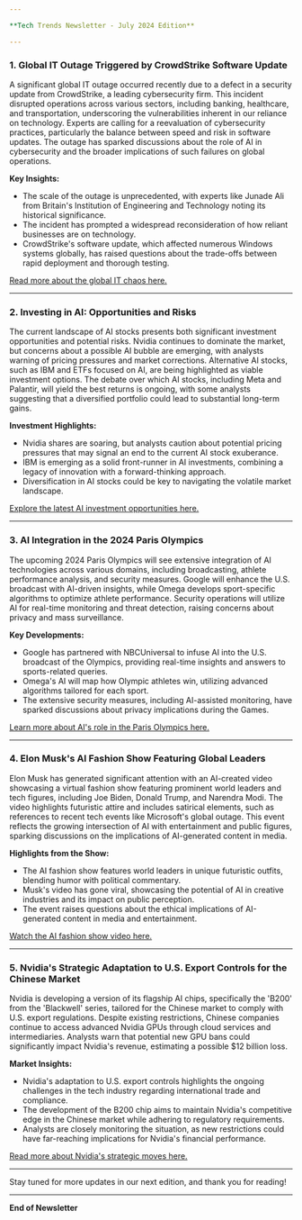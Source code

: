 ```yaml
---

**Tech Trends Newsletter - July 2024 Edition**

---
```


### 1. Global IT Outage Triggered by CrowdStrike Software Update

A significant global IT outage occurred recently due to a defect in a security update from CrowdStrike, a leading cybersecurity firm. This incident disrupted operations across various sectors, including banking, healthcare, and transportation, underscoring the vulnerabilities inherent in our reliance on technology. Experts are calling for a reevaluation of cybersecurity practices, particularly the balance between speed and risk in software updates. The outage has sparked discussions about the role of AI in cybersecurity and the broader implications of such failures on global operations.

**Key Insights:**
- The scale of the outage is unprecedented, with experts like Junade Ali from Britain's Institution of Engineering and Technology noting its historical significance.
- The incident has prompted a widespread reconsideration of how reliant businesses are on technology.
- CrowdStrike's software update, which affected numerous Windows systems globally, has raised questions about the trade-offs between rapid deployment and thorough testing.

[Read more about the global IT chaos here.](https://timesofmalta.com/article/businesses-gradually-recover-following-day-global-it-chaos.1095631)

---

### 2. Investing in AI: Opportunities and Risks

The current landscape of AI stocks presents both significant investment opportunities and potential risks. Nvidia continues to dominate the market, but concerns about a possible AI bubble are emerging, with analysts warning of pricing pressures and market corrections. Alternative AI stocks, such as IBM and ETFs focused on AI, are being highlighted as viable investment options. The debate over which AI stocks, including Meta and Palantir, will yield the best returns is ongoing, with some analysts suggesting that a diversified portfolio could lead to substantial long-term gains.

**Investment Highlights:**
- Nvidia shares are soaring, but analysts caution about potential pricing pressures that may signal an end to the current AI stock exuberance.
- IBM is emerging as a solid front-runner in AI investments, combining a legacy of innovation with a forward-thinking approach.
- Diversification in AI stocks could be key to navigating the volatile market landscape.

[Explore the latest AI investment opportunities here.](https://www.msn.com/en-us/money/companies/3-ai-stocks-to-buy-for-one-of-the-largest-investment-opportunities-in-human-history-according-to-certain-wall-street-analysts/ar-BB1qjCiA)

---

### 3. AI Integration in the 2024 Paris Olympics

The upcoming 2024 Paris Olympics will see extensive integration of AI technologies across various domains, including broadcasting, athlete performance analysis, and security measures. Google will enhance the U.S. broadcast with AI-driven insights, while Omega develops sport-specific algorithms to optimize athlete performance. Security operations will utilize AI for real-time monitoring and threat detection, raising concerns about privacy and mass surveillance.

**Key Developments:**
- Google has partnered with NBCUniversal to infuse AI into the U.S. broadcast of the Olympics, providing real-time insights and answers to sports-related queries.
- Omega's AI will map how Olympic athletes win, utilizing advanced algorithms tailored for each sport.
- The extensive security measures, including AI-assisted monitoring, have sparked discussions about privacy implications during the Games.

[Learn more about AI's role in the Paris Olympics here.](https://cio.economictimes.indiatimes.com/news/artificial-intelligence/google-brings-ai-to-us-broadcast-of-paris-olympics/111867466)

---

### 4. Elon Musk's AI Fashion Show Featuring Global Leaders

Elon Musk has generated significant attention with an AI-created video showcasing a virtual fashion show featuring prominent world leaders and tech figures, including Joe Biden, Donald Trump, and Narendra Modi. The video highlights futuristic attire and includes satirical elements, such as references to recent tech events like Microsoft's global outage. This event reflects the growing intersection of AI with entertainment and public figures, sparking discussions on the implications of AI-generated content in media.

**Highlights from the Show:**
- The AI fashion show features world leaders in unique futuristic outfits, blending humor with political commentary.
- Musk's video has gone viral, showcasing the potential of AI in creative industries and its impact on public perception.
- The event raises questions about the ethical implications of AI-generated content in media and entertainment.

[Watch the AI fashion show video here.](https://www.msn.com/en-in/lifestyle/style/elon-musks-ai-fashion-show-features-world-leaders-in-futuristic-attire-watch/ar-BB1qolPO)

---

### 5. Nvidia's Strategic Adaptation to U.S. Export Controls for the Chinese Market

Nvidia is developing a version of its flagship AI chips, specifically the 'B200' from the 'Blackwell' series, tailored for the Chinese market to comply with U.S. export regulations. Despite existing restrictions, Chinese companies continue to access advanced Nvidia GPUs through cloud services and intermediaries. Analysts warn that potential new GPU bans could significantly impact Nvidia's revenue, estimating a possible $12 billion loss.

**Market Insights:**
- Nvidia's adaptation to U.S. export controls highlights the ongoing challenges in the tech industry regarding international trade and compliance.
- The development of the B200 chip aims to maintain Nvidia's competitive edge in the Chinese market while adhering to regulatory requirements.
- Analysts are closely monitoring the situation, as new restrictions could have far-reaching implications for Nvidia's financial performance.

[Read more about Nvidia's strategic moves here.](https://www.msn.com/en-gb/news/world/nvidia-preparing-version-of-new-flaghip-ai-chip-for-chinese-market-sources-say/ar-BB1qo74J)

---

Stay tuned for more updates in our next edition, and thank you for reading!

--- 

**End of Newsletter**
